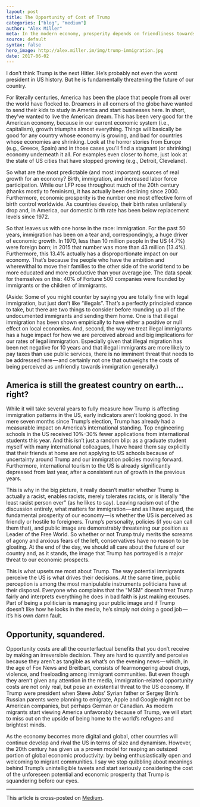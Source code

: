 ```yaml
---
layout: post
title: The Opportunity of Cost of Trump
categories: ["blog", "medium"]
author: "Alex Miller"
meta: In the modern economy, prosperity depends on friendliness towards foreigners and high-levels of immigration.
source: default
syntax: false
hero_image: http://alex.miller.im/img/trump-immigration.jpg
date: 2017-06-02
---
```


I don’t think Trump is the next Hitler. He’s probably not even the worst president in US history. But he is fundamentally threatening the future of our country.

For literally centuries, America has been the place that people from all over the world have flocked to. Dreamers in all corners of the globe have wanted to send their kids to study in America and start businesses here. In short, they’ve wanted to live the American dream. This has been very good for the American economy, because in our current economic system (i.e., capitalism), growth triumphs almost everything. Things will basically be good for any country whose economy is growing, and bad for countries whose economies are shrinking. Look at the horror stories from Europe (e.g., Greece, Spain) and in those cases you’ll find a stagnant (or shrinking) economy underneath it all. For examples even closer to home, just look at the state of US cities that have stopped growing (e.g., Detroit, Cleveland).

So what are the most predictable (and most important) sources of real growth for an economy? Birth, immigration, and increased labor force participation. While our LFP rose throughout much of the 20th century (thanks mostly to feminism), it has actually been declining since 2000. Furthermore, economic prosperity is the number one most effective form of birth control worldwide. As countries develop, their birth rates unilaterally drop and, in America, our domestic birth rate has been below replacement levels since 1972.

So that leaves us with one horse in the race: immigration. For the past 50 years, immigration has been on a tear and, correspondingly, a huge driver of economic growth. In 1970, less than 10 million people in the US (4.7%) were foreign born; in 2015 that number was more than 43 million (13.4%). Furthermore, this 13.4% actually has a disproportionate impact on our economy. That’s because the people who have the ambition and wherewithal to move their families to the other side of the world tend to be more educated and more productive than your average joe. The data speak for themselves on this: 40% of Fortune 500 companies were founded by immigrants or the children of immigrants.

(Aside: Some of you might counter by saying you are totally fine with legal immigration, but just don’t like “illegals”. That’s a perfectly principled stance to take, but there are two things to consider before rounding up all of the undocumented immigrants and sending them home. One is that illegal immigration has been shown empirically to have either a positive or null effect on local economies. And, second, the way we treat illegal immigrants has a huge impact for how we are perceived abroad and big implications for our rates of legal immigration. Especially given that illegal migration has been net negative for 10 years and that illegal immigrants are more likely to pay taxes than use public services, there is no imminent threat that needs to be addressed here — and certainly not one that outweighs the costs of being perceived as unfriendly towards immigration generally.)

## America is still the greatest country on earth… right?

While it will take several years to fully measure how Trump is affecting immigration patterns in the US, early indicators aren’t looking good. In the mere seven months since Trump’s election, Trump has already had a measurable impact on America’s international standing. Top engineering schools in the US received 10%-30% fewer applications from international students this year. And this isn’t just a random blip: as a graduate student myself with many international colleagues, I have heard them say explicitly that their friends at home are not applying to US schools because of uncertainty around Trump and our immigration policies moving forward. Furthermore, international tourism to the US is already significantly depressed from last year, after a consistent run of growth in the previous years.

This is why in the big picture, it really doesn’t matter whether Trump is actually a racist, enables racists, merely tolerates racists, or is literally "the least racist person ever" (as he likes to say). Leaving racism out of the discussion entirely, what matters for immigration — and as I have argued, the fundamental prosperity of our economy — is whether the US is perceived as friendly or hostile to foreigners. Trump’s personality, policies (if you can call them that), and public image are demonstrably threatening our position as Leader of the Free World. So whether or not Trump truly merits the screams of agony and anxious fears of the left, conservatives have no reason to be gloating. At the end of the day, we should all care about the future of our country and, as it stands, the image that Trump has portrayed is a major threat to our economic prospects.

This is what upsets me most about Trump. The way potential immigrants perceive the US is what drives their decisions. At the same time, public perception is among the most manipulable instruments politicians have at their disposal. Everyone who complains that the "MSM" doesn’t treat Trump fairly and interprets everything he does in bad faith is just making excuses. Part of being a politician is managing your public image and if Trump doesn’t like how he looks in the media, he’s simply not doing a good job — it’s his own damn fault.

## Opportunity, squandered.

Opportunity costs are all the counterfactual benefits that you don’t receive by making an irreversible decision. They are hard to quantify and perceive because they aren’t as tangible as what’s on the evening news — which, in the age of Fox News and Breitbart, consists of fearmongering about drugs, violence, and freeloading among immigrant communities. But even though they aren’t given any attention in the media, immigration-related opportunity costs are not only real, but pose an existential threat to the US economy. If Trump were president when Steve Jobs’ Syrian father or Sergey Brin’s Russian parents were planning to emigrate, Apple and Google might not be American companies, but perhaps German or Canadian. As modern migrants start viewing America unfavorably because of Trump, we will start to miss out on the upside of being home to the world’s refugees and brightest minds.

As the economy becomes more digital and global, other countries will continue develop and rival the US in terms of size and dynamism. However, the 20th century has given us a proven model for reaping an outsized portion of global economic productivity: by being enthusiastically open and welcoming to migrant communities. I say we stop quibbling about meanings behind Trump’s unintelligible tweets and start seriously considering the cost of the unforeseen potential and economic prosperity that Trump is squandering before our eyes.

---

This article is cross-posted on [Medium](https://medium.com/@alexpmiller/the-opportunity-of-cost-of-trump-db780364878c).
